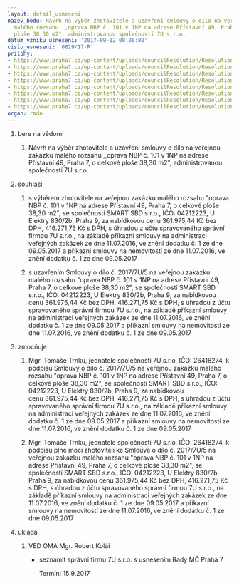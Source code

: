 ```yaml
---
layout: detail_usneseni
nazev_bodu: Návrh na výběr zhotovitele a uzavření smlouvy o dílo na veřejnou zakázku
  malého rozsahu ,,oprava NBP č. 101 v 1NP na adrese Přístavní 49, Praha 7, o celkové
  ploše 38,30 m2", administrovanou společností 7U s.r.o.
datum_vzniku_usneseni: '2017-09-12 00:00:00'
cislo_usneseni: '0829/17-R'
prilohy:
- https://www.praha7.cz/wp-content/uploads/councilResolution/Resolutions/29618/export/01_VZMR7U20170905~246717.docx
- https://www.praha7.cz/wp-content/uploads/councilResolution/Resolutions/29618/export/02_VZMR7U20170905~246716.pdf
- https://www.praha7.cz/wp-content/uploads/councilResolution/Resolutions/29618/export/03_VZMR7U20170905~246715.PDF
- https://www.praha7.cz/wp-content/uploads/councilResolution/Resolutions/29618/export/04_VZMR7U20170905~246713.pdf
- https://www.praha7.cz/wp-content/uploads/councilResolution/Resolutions/29618/export/05_VZMR7U20170905~246712.pdf
- https://www.praha7.cz/wp-content/uploads/councilResolution/Resolutions/29618/export/06_VZMR7U20170905~246711.pdf
- https://www.praha7.cz/wp-content/uploads/councilResolution/Resolutions/29618/export/07_VZMR7U20170905~246710.docx
- https://www.praha7.cz/wp-content/uploads/councilResolution/Resolutions/29618/export/export~295293.pdf
organ: rada
---
```

<ol class="urzList_view" id="urzList">
<li class="urzClass1" id=""><span name="1">bere na vědomí</span>
<ol class="urzOlClass">
<li class="urzClass2" style="TEXT-ALIGN: left" id=""><span><p>Návrh na výběr zhotovitele a uzavření smlouvy o dílo na veřejnou zakázku malého rozsahu ,,oprava NBP č. 101 v 1NP na adrese Přístavní 49, Praha 7, o celkové ploše 38,30 m2", administrovanou společností 7U s.r.o.</p></span></li></ol></li>
<li class="urzClass1" id=""><span name="26">souhlasí</span>
<ol class="urzOlClass">
<li class="urzClass2" style="TEXT-ALIGN: left" id=""><span><p>s výběrem zhotovitele na veřejnou zakázku malého rozsahu "oprava NBP č. 101 v 1NP na adrese Přístavní 49, Praha 7, o celkové ploše 38,30 m2", se společností SMART SBD s.r.o., IČO: 04212223, U Elektry 830/2b, Praha 9, za nabídkovou cenu&nbsp;361.975,44 Kč bez DPH, 416.271,75 Kč s DPH, s úhradou z účtu spravovaného správní firmou 7U s.r.o., na základě příkazní smlouvy na administraci veřejných zakázek ze dne 11.07.2016, ve znění dodatku č. 1 ze dne 09.05.2017 a příkazní smlouvy na nemovitostí ze dne 11.07.2016, ve znění dodatku č. 1 ze dne 09.05.2017<br></p></span></li>
<li class="urzClass2" style="TEXT-ALIGN: left" id=""><span><p>s uzavřením Smlouvy o dílo č. 2017/7U/5 na veřejnou zakázku malého rozsahu "oprava NBP č. 101 v 1NP na adrese Přístavní 49, Praha 7, o celkové ploše 38,30 m2", se společností SMART SBD s.r.o., IČO: 04212223, U Elektry 830/2b, Praha 9, za nabídkovou cenu 361.975,44 Kč bez DPH, 416.271,75 Kč s DPH, s úhradou z účtu spravovaného správní firmou 7U s.r.o., na základě příkazní smlouvy na administraci veřejných zakázek ze dne 11.07.2016, ve znění dodatku č. 1 ze dne 09.05.2017 a příkazní smlouvy na nemovitostí ze dne 11.07.2016, ve znění dodatku č. 1 ze dne 09.05.2017<br></p></span></li></ol></li>
<li class="urzClass1" id=""><span name="41">zmocňuje</span>
<ol class="urzOlClass">
<li class="urzClass2" style="TEXT-ALIGN: left" id=""><span><p>Mgr. Tomáše Trnku, jednatele společnosti 7U s.r.o, IČO: 26418274, k podpisu Smlouvy o dílo č. 2017/7U/5 na veřejnou zakázku malého rozsahu "oprava NBP č. 101 v 1NP na adrese Přístavní 49, Praha 7, o celkové ploše 38,30 m2", se společností SMART SBD s.r.o., IČO: 04212223, U Elektry 830/2b, Praha 9, za nabídkovou cenu&nbsp;361.975,44 Kč bez DPH, 416.271,75 Kč s DPH, s úhradou z účtu spravovaného správní firmou 7U s.r.o., na základě příkazní smlouvy na administraci veřejných zakázek ze dne 11.07.2016, ve znění dodatku č. 1 ze dne 09.05.2017 a příkazní smlouvy na nemovitostí ze dne 11.07.2016, ve znění dodatku č. 1 ze dne 09.05.2017<br></p></span></li>
<li class="urzClass2" style="TEXT-ALIGN: left" id=""><span><p>Mgr. Tomáše Trnku, jednatele společnosti 7U s.r.o, IČO: 26418274, k podpisu plné moci zhotoviteli ke Smlouvě o dílo č. 2017/7U/5 na veřejnou zakázku malého rozsahu "oprava NBP č. 101 v 1NP na adrese Přístavní 49, Praha 7, o celkové ploše 38,30 m2", se společností SMART SBD s.r.o., IČO: 04212223, U Elektry 830/2b, Praha 9, za nabídkovou cenu&nbsp;361.975,44 Kč bez DPH, 416.271,75 Kč s DPH, s úhradou z účtu spravovaného správní firmou 7U s.r.o., na základě příkazní smlouvy na administraci veřejných zakázek ze dne 11.07.2016, ve znění dodatku č. 1 ze dne 09.05.2017 a příkazní smlouvy na nemovitostí ze dne 11.07.2016, ve znění dodatku č. 1 ze dne 09.05.2017<br></p></span></li></ol></li><li class="urzClass1" id="urzUkoly"><span name="1">ukládá</span><ol class="urzOlClass"><li class="urzClass2"><span><p>VED OMA Mgr. Robert Kolář</p></span><ul class="urzUlClass"><li class="urzClass3"><span><p>seznámit správní firmu 7U s.r.o. s usnesením Rady MČ Praha 7</p></span><span class="urzUkolTermin">  Termín:&nbsp;15.9.2017</span></li></ul></li></ol></li>
</ol>